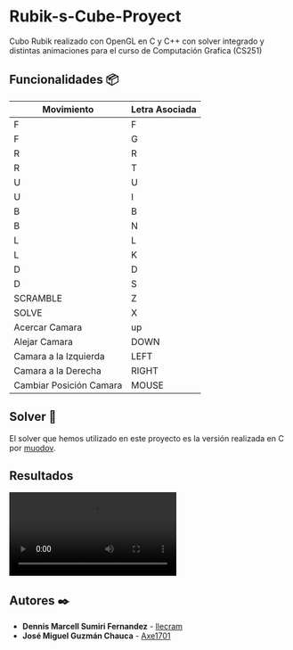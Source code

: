 # Rubik-s-Cube-Proyect 

Cubo Rubik realizado con OpenGL en C y C++ con solver integrado y distintas animaciones para el curso de Computación Grafica (CS251)

## Funcionalidades 📦

| Movimiento | Letra Asociada |
| ------------- | ------------- |
| F  | F |
| F | G |
| R  | R |
| R  | T |
| U  | U |
| U  | I |
| B  | B |
| B  | N |
| L  | L |
| L  | K |
| D  | D |
| D  | S |
| SCRAMBLE  | Z |
| SOLVE  | X |
| Acercar Camara   | up |
| Alejar Camara  | DOWN |
| Camara a la Izquierda  | LEFT |
| Camara a la Derecha  | RIGHT |
| Cambiar Posición Camara  | MOUSE |

## Solver 📖

El solver que hemos utilizado en este proyecto es la versión realizada en C por [muodov](https://github.com/muodov/kociemba).

## Resultados
![Demo](https://github.com/Axe1701/Rubik-s-Cube-Proyect/blob/master/Demo%20Cubo%20Rubik.mp4)

## Autores ✒️

* **Dennis Marcell Sumiri Fernandez** - [llecram](https://github.com/llecram)
* **José Miguel Guzmán Chauca** - [Axe1701](https://github.com/Axe1701)
